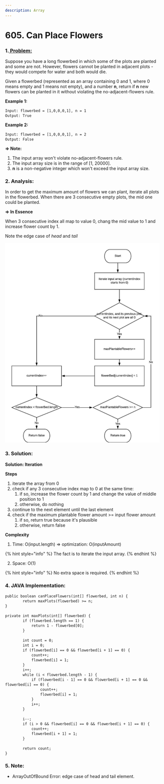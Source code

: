 ```yaml
---
description: Array
---
```


# 605. Can Place Flowers

### 1.[ Problem: ](https://leetcode.com/problems/can-place-flowers/description/)

Suppose you have a long flowerbed in which some of the plots are planted and some are not. However, flowers cannot be planted in adjacent plots - they would compete for water and both would die.

Given a flowerbed \(represented as an array containing 0 and 1, where 0 means empty and 1 means not empty\), and a number **n**, return if **n** new flowers can be planted in it without violating the no-adjacent-flowers rule.

**Example 1:**

```text
Input: flowerbed = [1,0,0,0,1], n = 1
Output: True
```

**Example 2:**

```text
Input: flowerbed = [1,0,0,0,1], n = 2
Output: False
```

**=&gt; Note:**

1. The input array won't violate no-adjacent-flowers rule.
2. The input array size is in the range of \[1, 20000\].
3. **n** is a non-negative integer which won't exceed the input array size.

### **2. Analysis:** 

In order to get the maximum amount of flowers we can plant, iterate all plots in the flowerbed. When there are 3 consecutive empty plots, the mid one could be planted.

**=&gt; In Essence**

When 3 consecutive index all map to value 0, chang the mid value to 1 and increase flower count by 1.

Note the edge case of _head_ and _tail_

![Pseudo Flow Chart of Problem 605](../.gitbook/assets/leetcode605.jpeg)

### 3. Solution:

**Solution: Iteration**

**Steps**

1. iterate the array from 0
2. check if any 3 consecutive index map to 0 at the same time:
   1. if so, increase the flower count by 1 and change the value of middle position to 1 
   2. otherwise, do nothing
3. continue to the next element until the last element
4. check if the maximum plantable flower amount &gt;= input flower amount
   1. if so, return true because it's plausible
   2. otherwise, return false

**Complexity**

1. Time: O\(input.length\)  =&gt; optimization: O\(inputAmount\)

{% hint style="info" %}
The fact is to iterate the input array.
{% endhint %}

2. Space: O\(1\)

{% hint style="info" %}
No extra space is required.
{% endhint %}

### 4. JAVA Implementation:

```text
public boolean canPlaceFlowers(int[] flowerbed, int n) {
        return maxPlots(flowerbed) >= n;
}
    
private int maxPlots(int[] flowerbed) {
        if (flowerbed.length == 1) {
            return 1 - flowerbed[0];
        }
                
        int count = 0;
        int i = 0;
        if (flowerbed[i] == 0 && flowerbed[i + 1] == 0) {
            count++;
            flowerbed[i] = 1;
        }
        i++;
        while (i < flowerbed.length - 1) {
            if (flowerbed[i - 1] == 0 && flowerbed[i + 1] == 0 && flowerbed[i] == 0) {
                count++;
                flowerbed[i] = 1;
            }
            i++;
        }
        
        i--;
        if (i > 0 && flowerbed[i] == 0 && flowerbed[i + 1] == 0) {
            count++;
            flowerbed[i + 1] = 1;
        }
        
        return count;
}

```

### 5. Note:

* ArrayOutOfBound Error: edge case of head and tail element.

